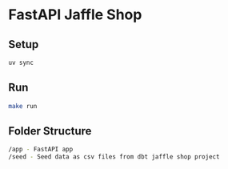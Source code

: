 # FastAPI Jaffle Shop

## Setup

```bash
uv sync
```

## Run

```bash
make run
```

## Folder Structure

```bash
/app - FastAPI app
/seed - Seed data as csv files from dbt jaffle shop project
```

